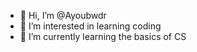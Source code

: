 - 👋 Hi, I’m @Ayoubwdr
- 👀 I’m interested in learning coding
- 🌱 I’m currently learning the basics of CS
<!---
Ayoubwdr/Ayoubwdr is a ✨ special ✨ repository because its `README.md` (this file) appears on your GitHub profile.
You can click the Preview link to take a look at your changes.
--->
